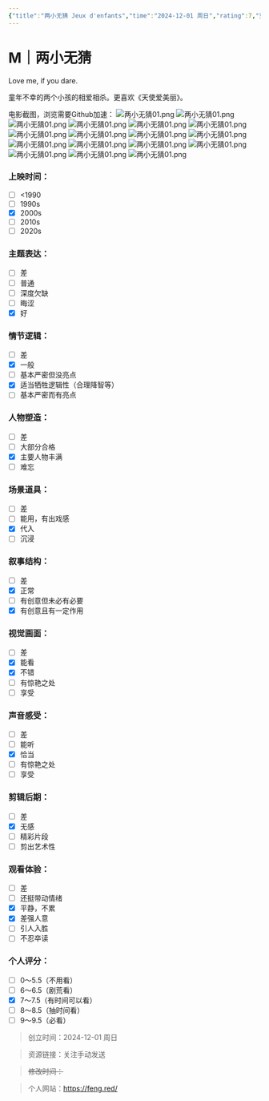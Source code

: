 ```yaml
---
{"title":"两小无猜 Jeux d'enfants","time":"2024-12-01 周日","rating":7,"豆瓣":7.9,"上映时间":["2003"],"类型":["M","爱情"],"导演":["杨·塞谬尔 Yann Samuell"],"主演":["吉约姆·卡内 Guillaume Canet","玛丽昂·歌迪亚 Marion Cotillard"],"国家/地区":["法国","比利时"],"片长/分钟":"93分钟","dg-publish":true,"permalink":"/300 评价/M电影/新近看过/两小无猜/","dgPassFrontmatter":true,"created":"2024-12-01T21:15:10.636+08:00","updated":"2024-12-01T22:18:39.522+08:00"}
---
```


# M｜两小无猜
Love me, if you dare.

童年不幸的两个小孩的相爱相杀。更喜欢《天使爱美丽》。

电影截图，浏览需要Github加速：
![两小无猜01.png](https://raw.githubusercontent.com/dolanjiang/Image-Jiang/main/202412012216640.jpg)
![两小无猜01.png](https://raw.githubusercontent.com/dolanjiang/Image-Jiang/main/202412012216641.jpg)
![两小无猜01.png](https://raw.githubusercontent.com/dolanjiang/Image-Jiang/main/202412012216642.jpg)
![两小无猜01.png](https://raw.githubusercontent.com/dolanjiang/Image-Jiang/main/202412012216643.jpg)
![两小无猜01.png](https://raw.githubusercontent.com/dolanjiang/Image-Jiang/main/202412012216644.jpg)
![两小无猜01.png](https://raw.githubusercontent.com/dolanjiang/Image-Jiang/main/202412012216645.jpg)
![两小无猜01.png](https://raw.githubusercontent.com/dolanjiang/Image-Jiang/main/202412012216646.jpg)
![两小无猜01.png](https://raw.githubusercontent.com/dolanjiang/Image-Jiang/main/202412012216647.jpg)
![两小无猜01.png](https://raw.githubusercontent.com/dolanjiang/Image-Jiang/main/202412012216648.jpg)
![两小无猜01.png](https://raw.githubusercontent.com/dolanjiang/Image-Jiang/main/202412012216649.jpg)
![两小无猜01.png](https://raw.githubusercontent.com/dolanjiang/Image-Jiang/main/202412012216650.jpg)
![两小无猜01.png](https://raw.githubusercontent.com/dolanjiang/Image-Jiang/main/202412012216651.jpg)
![两小无猜01.png](https://raw.githubusercontent.com/dolanjiang/Image-Jiang/main/202412012216652.jpg)
![两小无猜01.png](https://raw.githubusercontent.com/dolanjiang/Image-Jiang/main/202412012216653.jpg)
![两小无猜01.png](https://raw.githubusercontent.com/dolanjiang/Image-Jiang/main/202412012216654.jpg)
![两小无猜01.png](https://raw.githubusercontent.com/dolanjiang/Image-Jiang/main/202412012216655.jpg)
![两小无猜01.png](https://raw.githubusercontent.com/dolanjiang/Image-Jiang/main/202412012216656.jpg)
### 上映时间：
- [ ] <1990
- [ ] 1990s
- [x] 2000s
- [ ] 2010s
- [ ] 2020s
### 主题表达：
- [ ] 差
- [ ] 普通
- [ ] 深度欠缺
- [ ] 晦涩
- [x] 好
### 情节逻辑：
- [ ] 差
- [x] 一般
- [ ] 基本严密但没亮点
- [x] 适当牺牲逻辑性（合理降智等）
- [ ] 基本严密而有亮点
### 人物塑造：
- [ ] 差
- [ ] 大部分合格
- [x] 主要人物丰满
- [ ] 难忘
### 场景道具：
- [ ] 差
- [ ] 能用，有出戏感
- [x] 代入
- [ ] 沉浸
### 叙事结构：
- [ ] 差
- [x] 正常
- [ ] 有创意但未必有必要
- [x] 有创意且有一定作用
### 视觉画面：
- [ ] 差
- [x] 能看
- [x] 不错
- [ ] 有惊艳之处
- [ ] 享受
### 声音感受：
- [ ] 差
- [ ] 能听
- [x] 恰当
- [ ] 有惊艳之处
- [ ] 享受
### 剪辑后期：
- [ ] 差
- [x] 无感
- [ ] 精彩片段
- [ ] 剪出艺术性
### 观看体验：
- [ ] 差
- [ ] 还挺带动情绪
- [x] 平静，不累
- [x] 差强人意
- [ ] 引人入胜
- [ ] 不忍卒读
### 个人评分：
- [ ] 0～5.5（不用看）
- [ ] 6～6.5（剧荒看）
- [x] 7～7.5（有时间可以看）
- [ ] 8～8.5（抽时间看）
- [ ] 9～9.5（必看）

>创立时间：2024-12-01 周日

>资源链接：关注手动发送

>~~修改时间：~~

>个人网站：https://feng.red/



